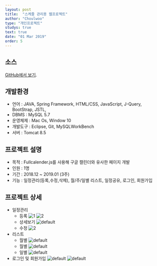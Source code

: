 ```yaml
---
layout: post
title:  "스케줄 관리용 웹프로젝트"
author: "Choulwoo"
type: "개인프로젝트"
studys: true
text: true
date: "01 Mar 2019"
order: 5
---
```


## 소스
[GitHub에서 보기](https://github.com/Kimchoulwoo/scheduler).


## 개발환경
- 언어 : JAVA, Spring Framework, HTML/CSS, JavaScript, J-Query, BootStrap, JSTL,
- DBMS : MySQL 5.7
- 운영체제 :  Mac Os, Window 10
- 개발도구 : Eclipse, Git, MySQLWorkBench
- 서버 : Tomcat 8.5


## 프로젝트 설명
- 목적 : Fullcalender.js를 사용해 구글 캘린더와 유사한 페이지 개발
- 인원 : 1명
- 기간 : 2018.12 ~ 2019.01 (3주)
- 기능 : 일정관리(등록,수정,삭제), 월/주/일별 리스트, 일정공유, 로그인, 회원가입


## 프로젝트 상세
* 일정관리
  * 등록
  ![1](https://user-images.githubusercontent.com/38024403/53696462-83013400-3e0a-11e9-8538-501e8ec3a674.JPG)
  ![2](https://user-images.githubusercontent.com/38024403/53696508-e0958080-3e0a-11e9-99b8-f911f00976b1.JPG)
  * 상세보기
  ![default](https://user-images.githubusercontent.com/38024403/53696516-f9059b00-3e0a-11e9-8248-306a645d6f62.JPG)
  * 수정
  ![2](https://user-images.githubusercontent.com/38024403/53696519-01f66c80-3e0b-11e9-88d9-967cf355a745.JPG)
* 리스트
  * 월별
  ![default](https://user-images.githubusercontent.com/38024403/53696523-0884e400-3e0b-11e9-8518-252f295a777c.JPG)
  * 월별
  ![default](https://user-images.githubusercontent.com/38024403/53696525-120e4c00-3e0b-11e9-9d2c-bd66b34edf60.JPG)
  * 일별
  ![default](https://user-images.githubusercontent.com/38024403/53696526-176b9680-3e0b-11e9-935a-d83706d5fe7f.JPG)
* 로그인 및 회원가입
![default](https://user-images.githubusercontent.com/38024403/53696528-1aff1d80-3e0b-11e9-904f-8d0bba0f4318.JPG)
![default](https://user-images.githubusercontent.com/38024403/53696529-1c304a80-3e0b-11e9-854d-bcbe959a17b6.JPG)
